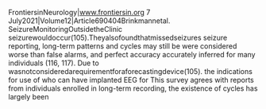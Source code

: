 FrontiersinNeurology|www.frontiersin.org 7 July2021|Volume12|Article690404Brinkmannetal. SeizureMonitoringOutsidetheClinic
seizurewouldoccur(105).Theyalsofoundthatmissedseizures seizure reporting, long-term patterns and cycles may still be
were considered worse than false alarms, and perfect accuracy accurately inferred for many individuals (116, 117). Due to
wasnotconsideredarequirementforaforecastingdevice(105). the indications for use of who can have implanted EEG for
This survey agrees with reports from individuals enrolled in long-term recording, the existence of cycles has largely been